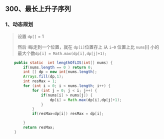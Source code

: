 ## 300、最长上升子序列

### 1、动态规划

> 设置  `dp[]` = 1 
>
> 然后 i每走到一个位置，就在 `dp[i]`位置存上 从 `i~0` 位置上比 `nums`[i] 小的最大个数`dp[i] = Math.max(dp[i],dp[j]+1);`

```java
	public static  int lengthOfLIS(int[] nums) {
        if(nums.length == 0 ) return 0;
        int [] dp = new int[nums.length];
        Arrays.fill(dp,1);
        int resMax = 1;
        for (int i = 0; i < nums.length; i++) {
            for (int j = 0; j < i; j++) {
                if(nums[i] > nums[j]) {
                    dp[i] = Math.max(dp[i],dp[j]+1);
                }
            }
            if(resMax<dp[i]) resMax = dp[i];

        }
        return resMax;
    }
```

